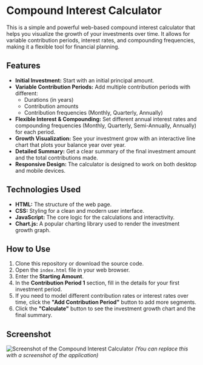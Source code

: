 # Compound Interest Calculator

This is a simple and powerful web-based compound interest calculator that helps you visualize the growth of your investments over time. It allows for variable contribution periods, interest rates, and compounding frequencies, making it a flexible tool for financial planning.

## Features

*   **Initial Investment:** Start with an initial principal amount.
*   **Variable Contribution Periods:** Add multiple contribution periods with different:
    *   Durations (in years)
    *   Contribution amounts
    *   Contribution frequencies (Monthly, Quarterly, Annually)
*   **Flexible Interest & Compounding:** Set different annual interest rates and compounding frequencies (Monthly, Quarterly, Semi-Annually, Annually) for each period.
*   **Growth Visualization:** See your investment grow with an interactive line chart that plots your balance year over year.
*   **Detailed Summary:** Get a clear summary of the final investment amount and the total contributions made.
*   **Responsive Design:** The calculator is designed to work on both desktop and mobile devices.

## Technologies Used

*   **HTML:** The structure of the web page.
*   **CSS:** Styling for a clean and modern user interface.
*   **JavaScript:** The core logic for the calculations and interactivity.
*   **Chart.js:** A popular charting library used to render the investment growth graph.

## How to Use

1.  Clone this repository or download the source code.
2.  Open the `index.html` file in your web browser.
3.  Enter the **Starting Amount**.
4.  In the **Contribution Period 1** section, fill in the details for your first investment period.
5.  If you need to model different contribution rates or interest rates over time, click the **"Add Contribution Period"** button to add more segments.
6.  Click the **"Calculate"** button to see the investment growth chart and the final summary.

## Screenshot

![Screenshot of the Compound Interest Calculator](./screenshot.png)
*(You can replace this with a screenshot of the application)*
